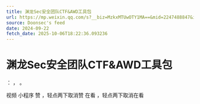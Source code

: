 ```yaml
---
title: 渊龙Sec安全团队CTF&AWD工具包
url: https://mp.weixin.qq.com/s?__biz=MzkxMTUwOTY1MA==&mid=2247488847&idx=1&sn=bdc8e23c7bf3751e3e92c1fd0c73ff39
source: Doonsec's feed
date: 2024-09-22
fetch_date: 2025-10-06T18:22:36.093236
---
```


# 渊龙Sec安全团队CTF&AWD工具包

：
，
。

视频
小程序
赞
，轻点两下取消赞
在看
，轻点两下取消在看